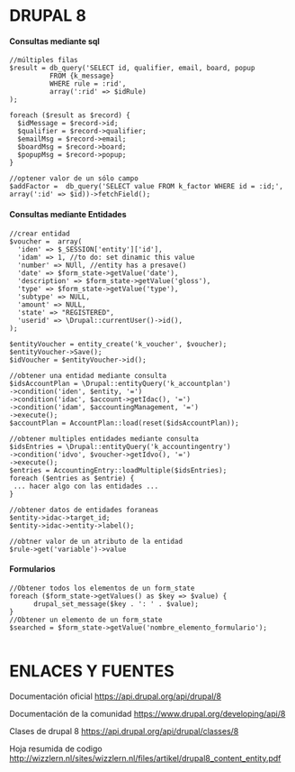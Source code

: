DRUPAL 8
========

#### Consultas mediante sql
```
//múltiples filas
$result = db_query('SELECT id, qualifier, email, board, popup
          FROM {k_message}
          WHERE rule = :rid',
          array(':rid' => $idRule)
);

foreach ($result as $record) {
  $idMessage = $record->id;
  $qualifier = $record->qualifier;
  $emailMsg = $record->email;
  $boardMsg = $record->board;
  $popupMsg = $record->popup;
}
 
//optener valor de un sólo campo
$addFactor =  db_query('SELECT value FROM k_factor WHERE id = :id;', array(':id' => $id))->fetchField();
```

#### Consultas mediante Entidades

```
//crear entidad
$voucher =  array(
  'iden' => $_SESSION['entity']['id'],
  'idam' => 1, //to do: set dinamic this value
  'number' => NUll, //entity has a presave()
  'date' => $form_state->getValue('date'),
  'description' => $form_state->getValue('gloss'),
  'type' => $form_state->getValue('type'),
  'subtype' => NULL,
  'amount' => NULL,
  'state' => "REGISTERED",
  'userid' => \Drupal::currentUser()->id(),
);
      
$entityVoucher = entity_create('k_voucher', $voucher);
$entityVoucher->Save();
$idVoucher = $entityVoucher->id();

//obtener una entidad mediante consulta
$idsAccountPlan = \Drupal::entityQuery('k_accountplan')
->condition('iden', $entity, '=')
->condition('idac', $account->getIdac(), '=')
->condition('idam', $accountingManagement, '=')
->execute();
$accountPlan = AccountPlan::load(reset($idsAccountPlan));

//obtener multiples entidades mediante consulta
$idsEntries = \Drupal::entityQuery('k_accountingentry')
->condition('idvo', $voucher->getIdvo(), '=')
->execute();
$entries = AccountingEntry::loadMultiple($idsEntries);
foreach ($entries as $entrie) {
 ... hacer algo con las entidades ...
}
      
//obtener datos de entidades foraneas
$entity->idac->target_id;
$entity->idac->entity->label();
      
//obtner valor de un atributo de la entidad
$rule->get('variable')->value
```

#### Formularios

```
//Obtener todos los elementos de un form_state
foreach ($form_state->getValues() as $key => $value) {
      drupal_set_message($key . ': ' . $value);
}
//Obtener un elemento de un form_state
$searched = $form_state->getValue('nombre_elemento_formulario');
    
```

ENLACES Y FUENTES
=================
Documentación oficial
https://api.drupal.org/api/drupal/8

Documentación de la comunidad
https://www.drupal.org/developing/api/8

Clases de drupal 8
https://api.drupal.org/api/drupal/classes/8

Hoja resumida de codigo
http://wizzlern.nl/sites/wizzlern.nl/files/artikel/drupal8_content_entity.pdf


